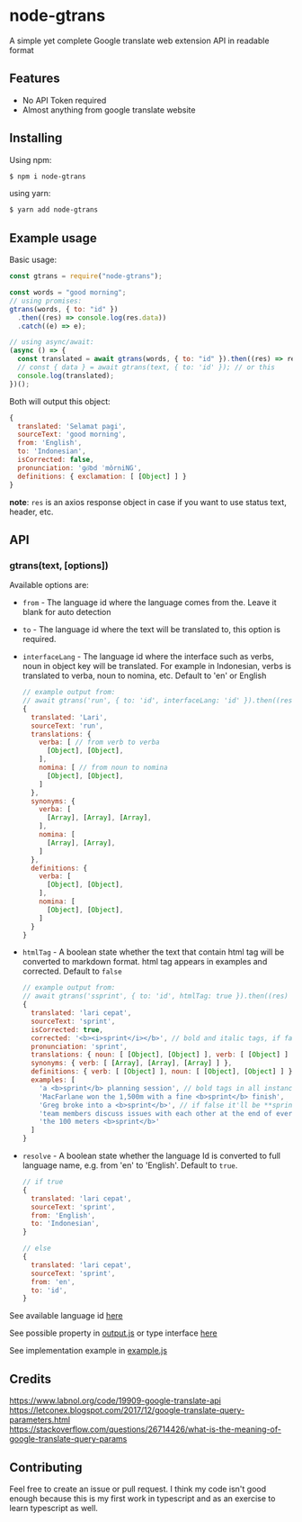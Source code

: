 # node-gtrans

A simple yet complete Google translate web extension API in readable format

## Features

- No API Token required
- Almost anything from google translate website

## Installing

Using npm:

```bash
$ npm i node-gtrans
```

using yarn:

```bash
$ yarn add node-gtrans
```

## Example usage

Basic usage:

```js
const gtrans = require("node-gtrans");

const words = "good morning";
// using promises:
gtrans(words, { to: "id" })
  .then((res) => console.log(res.data))
  .catch((e) => e);

// using async/await:
(async () => {
  const translated = await gtrans(words, { to: "id" }).then((res) => res.data);
  // const { data } = await gtrans(text, { to: 'id' }); // or this
  console.log(translated);
})();
```

Both will output this object:

```js
{
  translated: 'Selamat pagi',
  sourceText: 'good morning',
  from: 'English',
  to: 'Indonesian',
  isCorrected: false,
  pronunciation: 'ɡo͝od ˈmôrniNG',
  definitions: { exclamation: [ [Object] ] }
}
```

**note**: `res` is an axios response object in case if you want to use status text, header, etc.

## API

### **gtrans(text, [options])**

Available options are:

- `from` - The language id where the language comes from the. Leave it blank for auto detection
- `to` - The language id where the text will be translated to, this option is required.
- `interfaceLang` - The language id where the interface such as verbs, noun in object key will be translated. For example
  in Indonesian, verbs is translated to verba, noun to nomina, etc. Default to 'en' or English

  ```js
  // example output from:
  // await gtrans('run', { to: 'id', interfaceLang: 'id' }).then((res) => res.data);
  {
    translated: 'Lari',
    sourceText: 'run',
    translations: {
      verba: [ // from verb to verba
        [Object], [Object],
      ],
      nomina: [ // from noun to nomina
        [Object], [Object],
      ]
    },
    synonyms: {
      verba: [
        [Array], [Array], [Array],
      ],
      nomina: [
        [Array], [Array],
      ]
    },
    definitions: {
      verba: [
        [Object], [Object],
      ],
      nomina: [
        [Object], [Object],
      ]
    }
  }
  ```

- `htmlTag` - A boolean state whether the text that contain html tag will be converted to markdown format.
  html tag appears in examples and corrected. Default to `false`

  ```js
  // example output from:
  // await gtrans('ssprint', { to: 'id', htmlTag: true }).then((res) => res.data);
  {
    translated: 'lari cepat',
    sourceText: 'sprint',
    isCorrected: true,
    corrected: '<b><i>sprint</i></b>', // bold and italic tags, if false it'll be ***sprint***
    pronunciation: 'sprint',
    translations: { noun: [ [Object], [Object] ], verb: [ [Object] ] },
    synonyms: { verb: [ [Array], [Array], [Array] ] },
    definitions: { verb: [ [Object] ], noun: [ [Object], [Object] ] },
    examples: [
      'a <b>sprint</b> planning session', // bold tags in all instances of examples list
      'MacFarlane won the 1,500m with a fine <b>sprint</b> finish',
      'Greg broke into a <b>sprint</b>', // if false it'll be **sprint**
      'team members discuss issues with each other at the end of every <b>sprint</b>',
      'the 100 meters <b>sprint</b>'
    ]
  }
  ```

- `resolve` - A boolean state whether the language Id is converted to full language name, e.g. from 'en' to 'English'.
  Default to `true`.

  ```js
  // if true
  {
    translated: 'lari cepat',
    sourceText: 'sprint',
    from: 'English',
    to: 'Indonesian',
  }

  // else
  {
    translated: 'lari cepat',
    sourceText: 'sprint',
    from: 'en',
    to: 'id',
  }
  ```

See available language id [here](https://cloud.google.com/translate/docs/languages)

See possible property in [output.js](https://github.com/Cudiph/node-gtrans/blob/master/example/output.js)
or type interface [here](https://github.com/Cudiph/node-gtrans/blob/master/src/index.ts#L29)

See implementation example in [example.js](https://github.com/Cudiph/node-gtrans/blob/master/example/example.js)

## Credits

https://www.labnol.org/code/19909-google-translate-api  
https://letconex.blogspot.com/2017/12/google-translate-query-parameters.html  
https://stackoverflow.com/questions/26714426/what-is-the-meaning-of-google-translate-query-params

## Contributing

Feel free to create an issue or pull request. I think my code isn't good enough
because this is my first work in typescript and as an exercise to learn typescript as well.
